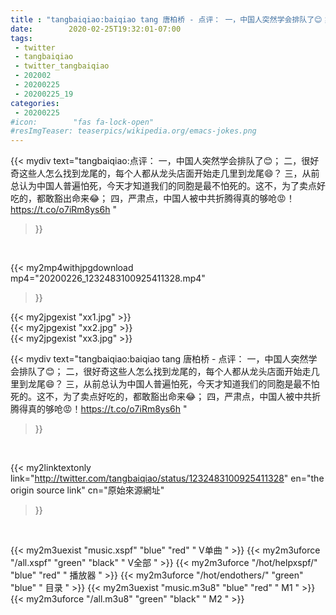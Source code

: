 ```yaml
---
title : "tangbaiqiao:baiqiao tang 唐柏桥 - 点评： 一，中国人突然学会排队了😊； 二，很好奇这些人怎么找到龙尾的，每个人都从龙头店面开始走几里到龙尾😄？ 三，从前总认为中国人普遍怕死，今天才知道我们的同胞是最不怕死的。这不，为了卖点好吃的，都敢豁出命来😂； 四，严肃点，中国人被中共折腾得真的够呛😡！https://t.co/o7iRm8ys6h "
date:        2020-02-25T19:32:01-07:00
tags:
 - twitter
 - tangbaiqiao
 - twitter_tangbaiqiao
 - 202002
 - 20200225
 - 20200225_19
categories:
 - 20200225
#icon:        "fas fa-lock-open"
#resImgTeaser: teaserpics/wikipedia.org/emacs-jokes.png
---
```


{{< mydiv text="tangbaiqiao:点评： 一，中国人突然学会排队了😊； 二，很好奇这些人怎么找到龙尾的，每个人都从龙头店面开始走几里到龙尾😄？ 三，从前总认为中国人普遍怕死，今天才知道我们的同胞是最不怕死的。这不，为了卖点好吃的，都敢豁出命来😂； 四，严肃点，中国人被中共折腾得真的够呛😡！https://t.co/o7iRm8ys6h "
>}}
<br>


{{< my2mp4withjpgdownload mp4="20200226_1232483100925411328.mp4"
>}}

{{< my2jpgexist "xx1.jpg" >}}<br>
{{< my2jpgexist "xx2.jpg" >}}<br>
{{< my2jpgexist "xx3.jpg" >}}<br>



{{< mydiv text="tangbaiqiao:baiqiao tang 唐柏桥 - 点评： 一，中国人突然学会排队了😊； 二，很好奇这些人怎么找到龙尾的，每个人都从龙头店面开始走几里到龙尾😄？ 三，从前总认为中国人普遍怕死，今天才知道我们的同胞是最不怕死的。这不，为了卖点好吃的，都敢豁出命来😂； 四，严肃点，中国人被中共折腾得真的够呛😡！https://t.co/o7iRm8ys6h "
>}}
<br>

{{< my2linktextonly link="http://twitter.com/tangbaiqiao/status/1232483100925411328"
en="the origin source link" cn="原始來源網址"
>}}


<br>

{{< my2m3uexist "music.xspf"        "blue"   "red"    " V单曲 " >}} {{< my2m3uforce "/all.xspf"         "green"  "black"  " V全部 " >}} {{< my2m3uforce "/hot/helpxspf/"    "blue"   "red"    " 播放器 " >}} {{< my2m3uforce "/hot/endothers/"   "green"  "blue"   " 目录 " >}} {{< my2m3uexist "music.m3u8"        "blue"   "red"    " M1 " >}} {{< my2m3uforce "/all.m3u8"         "green"  "black"  " M2 " >}} 
